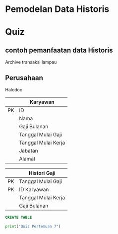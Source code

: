 # Pemodelan Data Historis

# Quiz

## contoh pemanfaatan data Historis
Archive transaksi lampau
## Perusahaan
Halodoc


||Karyawan|
|---|---|
|PK|ID|
||Nama|
||Gaji Bulanan|
||Tanggal Mulai Gaji|
||Tanggal Mulai Kerja|
||Jabatan|
||Alamat|


||Histori Gaji|
|---|---|
|PK|Tanggal Mulai Gaji|
|PK|ID Karyawan|
||Tanggal Mulai Kerja|
||Gaji Bulanan|



```sql
CREATE TABLE
```

```python
print("Quiz Pertemuan 7")
```
